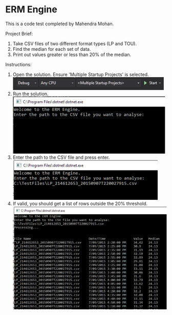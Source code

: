 # ERM Engine
This is a code test completed by Mahendra Mohan.

Project Brief:
1. Take CSV files of two different format types (LP and TOU).
2. Find the median for each set of data.
3. Print out values greater or less than 20% of the median.

Instructions:
1. Open the solution. Ensure 'Multiple Startup Projects' is selected.
![Step1](/ErmEngine.CsvApi/Instructions/Step1.PNG)
2. Run the solution.
![Step2](/ErmEngine.CsvApi/Instructions/Step2.PNG)
3. Enter the path to the CSV file and press enter.
![Step3](/ErmEngine.CsvApi/Instructions/Step3.PNG)
4. If valid, you should get a list of rows outside the 20% threshold.
![Step4](/ErmEngine.CsvApi/Instructions/Step4.PNG)
